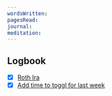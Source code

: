 ```yaml
---
wordsWritten: 
pagesRead: 
journal: 
meditation:
---
```



## Logbook
- [x] [Roth Ira](things:///show?id=KrC6zYC7xtLvMKTaKNp3mk)
- [x] [Add time to toggl for last week](things:///show?id=SGBr4L7Ds1Dj7p3N8gCpM5)